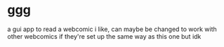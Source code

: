 # ggg
a gui app to read a webcomic i like, can maybe be changed to work with other webcomics if they're set up the same way as this one but idk
